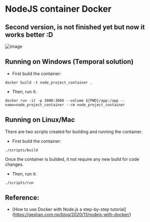 # NodeJS container Docker

## Second version, is not finished yet but now it works better :D ##

![image](https://user-images.githubusercontent.com/92930895/230648092-74518f2d-59d5-454d-8763-f980910886f7.png)


## Running on Windows (Temporal solution) ##
- First build the container:
```
docker build -t node_project_container .
```
- Then, run it:
```
docker run -it -p 3000:3000 --volume ${PWD}/app:/app --name=node_project_container --rm node_project_container
```

## Running on Linux/Mac
There are two scripts created for building and running the container. 
- First build the container:
```
./scripts/build
```
Once the container is builded, it not require any new build for code changes.
- Then, run it:
```
./scripts/run
```

## Reference:
- [How to use Docker with Node.js a step-by-step tutorial] (https://geshan.com.np/blog/2020/11/nodejs-with-docker/)
